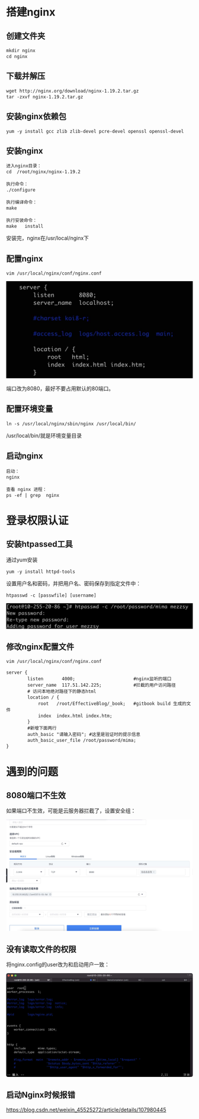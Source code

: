 # 搭建nginx

## 创建文件夹

```
mkdir nginx
cd nginx
```

## 下载并解压

```
wget http://nginx.org/download/nginx-1.19.2.tar.gz
tar -zxvf nginx-1.19.2.tar.gz
```

## 安装nginx依赖包

```
yum -y install gcc zlib zlib-devel pcre-devel openssl openssl-devel
```

## 安装nginx 

```
进入nginx目录：
cd  /root/nginx/nginx-1.19.2

执行命令：
./configure

执行编译命令：
make

执行安装命令：
make   install
```

安装完，nginx在/usr/local/nginx下

## 配置nginx

```
vim /usr/local/nginx/conf/nginx.conf
```

![1](assets/1.jpg)

端口改为8080，最好不要占用默认的80端口。

## 配置环境变量

```
ln -s /usr/local/nginx/sbin/nginx /usr/local/bin/
```

/usr/local/bin/就是环境变量目录

## 启动nginx

```
启动：
nginx

查看 nginx 进程：
ps -ef | grep  nginx
```

# 登录权限认证

## 安装htpassed工具

通过yum安装

```
yum -y install httpd-tools
```

设置用户名和密码，并把用户名、密码保存到指定文件中：

```
htpasswd -c [passwfile] [username]
```

![3](assets/3.jpg) 

## 修改nginx配置文件

```
vim /usr/local/nginx/conf/nginx.conf
```

```
server {
        listen       4000;                		#nginx监听的端口
        server_name  117.51.142.225;         	#拦截的用户访问路径
        # 访问本地绝对路径下的静态html    
        location / {
            root   /root/EffectiveBlog/_book;	#gitbook build 生成的文件
            index  index.html index.htm;
		}
		#新增下面两行
   		auth_basic "请输入密码"; #这里是验证时的提示信息 
   		auth_basic_user_file /root/password/mima;
}
```

# 遇到的问题

## 8080端口不生效

如果端口不生效，可能是云服务器拦截了，设置安全组：

![2](assets/2.jpg)

## 没有读取文件的权限

将nginx.config的user改为和启动用户一致：

![4](assets/4.jpg)

## 启动Nginx时候报错

https://blog.csdn.net/weixin_45525272/article/details/107980445
